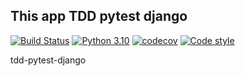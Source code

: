 ## This app TDD pytest django

[![Build Status](https://github.com/EvansPauliuts/tdd-pytest-django/actions/workflows/test.yml/badge.svg)](https://github.com/EvansPauliuts/tdd-pytest-django)
[![Python 3.10](https://img.shields.io/badge/Python-3.10-green.svg)](https://shields.io/)
[![codecov](https://codecov.io/gh/EvansPauliuts/tdd-pytest-django/branch/master/graph/badge.svg)](https://codecov.io/gh/EvansPauliuts/tdd-pytest-django)
[![Code style](https://img.shields.io/badge/formatted%20with-black-black)](https://github.com/psf/black)

tdd-pytest-django
